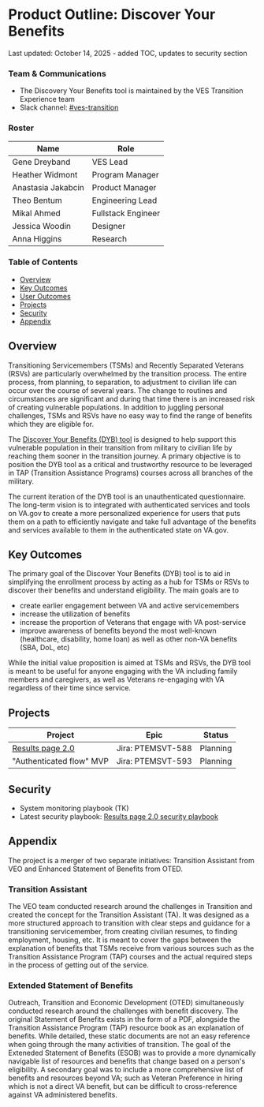 # Product Outline: Discover Your Benefits
Last updated: October 14, 2025 - added TOC, updates to security section

### Team & Communications
- The Discovery Your Benefits tool is maintained by the VES Transition Experience team
- Slack channel: [#ves-transition](https://dsva.slack.com/archives/C06C7RS27GD)

### Roster
|Name|Role|
|----|----|
|Gene Dreyband |VES Lead|
|Heather Widmont| Program Manager |
|Anastasia Jakabcin|Product Manager|
| Theo Bentum  | Engineering Lead | 
| Mikal Ahmed | Fullstack Engineer |
|Jessica Woodin|	Designer | 
|Anna Higgins | Research| 
 
### Table of Contents

- [Overview](#overview)
- [Key Outcomes](#key-outcomes)
- [User Outcomes](#user-outcomes)
- [Projects](#projects)
- [Security](#security)
- [Appendix](#appendix)

## Overview
Transitioning Servicemembers (TSMs) and Recently Separated Veterans (RSVs) are particularly overwhelmed by the transition process. The entire process, from planning, to separation, to adjustment to civilian life can occur over the course of several years. The change to routines and circumstances are significant and during that time there is an increased risk of creating vulnerable populations. In addition to juggling personal challenges, TSMs and RSVs have no easy way to find the range of benefits which they are eligible for. 

The [Discover Your Benefits (DYB) tool](https://www.va.gov/discover-your-benefits/introduction) is designed to help support this vulnerable population in their transition from military to civilian life by reaching them sooner in the transition journey. A primary objective is to position the DYB tool as a critical and trustworthy resource to be leveraged in TAP (Transition Assistance Programs) courses across all branches of the military.

The current iteration of the DYB tool is an unauthenticated questionnaire. The long-term vision is to integrated with authenticated services and tools on VA.gov to create a more personalized experience for users that puts them on a path to efficiently navigate and take full advantage of the benefits and services available to them in the authenticated state on VA.gov.

## Key Outcomes
The primary goal of the Discover Your Benefits (DYB) tool is to aid in simplifying the enrollment process by acting as a hub for TSMs or RSVs to discover their benefits and understand eligibility. The main goals are to 
- create earlier engagement between VA and active servicemembers
- increase the utilization of benefits
- increase the proportion of Veterans that engage with VA post-service
- improve awareness of benefits beyond the most well-known (healthcare, disability, home loan) as well as other non-VA benefits (SBA, DoL, etc)

While the initial value proposition is aimed at TSMs and RSVs, the DYB tool is meant to be useful for anyone engaging with the VA including family members and caregivers, as well as Veterans re-engaging with VA regardless of their time since service.

## Projects
|Project|Epic|Status|
|----|----|---|
|[Results page 2.0](https://github.com/department-of-veterans-affairs/va.gov-team/blob/master/products/vet-transition-support/results-page-2.0/README.md) | Jira: PTEMSVT-588  | Planning |
| "Authenticated flow" MVP | Jira: PTEMSVT-593 | Planning|

## Security
- System monitoring playbook (TK)
- Latest security playbook: [Results page 2.0 security playbook](https://github.com/department-of-veterans-affairs/va.gov-team/blob/master/products/vet-transition-support/results-page-2.0/launch-materials/results-pg-2.0-security-playbook.md)

## Appendix
The project is a merger of two separate initiatives: Transition Assistant from VEO and Enhanced Statement of Benefits from OTED.

### Transition Assistant
The VEO team conducted research around the challenges in Transition and created the concept for the Transition Assistant (TA). It was designed as a more structured approach to transition with clear steps and guidance for a transitioning servicemember, from creating civilian resumes, to finding employment, housing, etc. It is meant to cover the gaps between the explanation of benefits that TSMs receive from various sources such as the Transition Assistance Program (TAP) courses and the actual required steps in the process of getting out of the service.

### Extended Statement of Benefits
Outreach, Transition and Economic Development (OTED) simultaneously conducted research around the challenges with benefit discovery. The original Statement of Benefits exists in the form of a PDF, alongside the Transition Assistance Program (TAP) resource book as an explanation of benefits. While detailed, these static documents are not an easy reference when going through the many activities of transition. The goal of the Exteneded Statement of Benefits (ESOB) was to provide a more dynamically navigable list of resources and benefits that change based on a person's eligibility. A secondary goal was to include a more comprehensive list of benefits and resources beyond VA; such as Veteran Preference in hiring which is not a direct VA benefit, but can be difficult to cross-reference against VA administered benefits.

 

